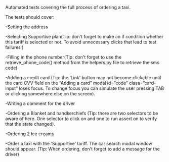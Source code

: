 Automated tests covering the full process of ordering a taxi. 

The tests should cover:

-Setting the address

-Selecting Supportive plan(Tip: don't forget to make an if condition whether this tariff is selected or not. To avoid unnecessary clicks that lead to test failures )

-Filling in the phone number(Tip: don't forget to use the retrieve_phone_code() method from the helpers.py file to retrieve the sms code)

-Adding a credit card (Tip: the ‘Link’ button may not become clickable until the card CVV field on the “Adding a card” modal id=”code” class=”card-input” loses focus. To change focus you can simulate the user pressing TAB or clicking somewhere else on the screen).

-Writing a comment for the driver

-Ordering a Blanket and handkerchiefs (Tip: there are two selectors to be aware of here. One selector to click on and one to run assert on to verify that the state changed).

-Ordering 2 Ice creams

-Order a taxi with the ‘Supportive’ tariff. The car search modal window should appear. (Tip: When ordering, don't forget to add a message for the driver)
